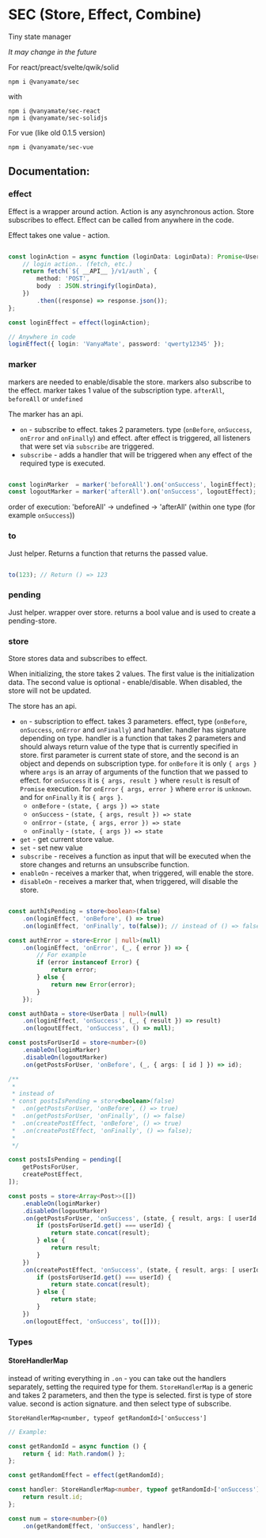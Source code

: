 # SEC (Store, Effect, Combine)

Tiny state manager

*It may change in the future*

For react/preact/svelte/qwik/solid

```
npm i @vanyamate/sec
```

with

```
npm i @vanyamate/sec-react
npm i @vanyamate/sec-solidjs
```

For vue (like old 0.1.5 version)

```
npm i @vanyamate/sec-vue
```

## Documentation:

### effect

Effect is a wrapper around action. Action is any asynchronous action. Store subscribes to effect. Effect can be called
from anywhere in the code.

Effect takes one value - action.

```typescript

const loginAction = async function (loginData: LoginData): Promise<UserData> {
    // login action.. (fetch, etc.)
    return fetch(`${ __API__ }/v1/auth`, {
        method: 'POST',
        body  : JSON.stringify(loginData),
    })
        .then((response) => response.json());
};

const loginEffect = effect(loginAction);

// Anywhere in code
loginEffect({ login: 'VanyaMate', password: 'qwerty12345' });

```

### marker

markers are needed to enable/disable the store. markers also subscribe to the effect. marker takes 1 value of the
subscription type. `afterAll`, `beforeAll` or `undefined`

The marker has an api.

- `on` - subscribe to effect. takes 2 parameters. type (`onBefore`, `onSuccess`, `onError` and `onFinally`) and effect.
  after effect is triggered, all listeners that were set via `subscribe` are triggered.
- `subscribe` - adds a handler that will be triggered when any effect of the required type is executed.

```typescript

const loginMarker  = marker('beforeAll').on('onSuccess', loginEffect);
const logoutMarker = marker('afterAll').on('onSuccess', logoutEffect);

```

order of execution: 'beforeAll' -> undefined -> 'afterAll' (within one type (for example `onSuccess`))

### to

Just helper. Returns a function that returns the passed value.

```typescript

to(123); // Return () => 123

```

### pending

Just helper. wrapper over store. returns a bool value and is used to create a pending-store.

### store

Store stores data and subscribes to effect.

When initializing, the store takes 2 values. The first value is the initialization data. The second value is optional -
enable/disable. When disabled, the store will not be updated.

The store has an api.

- `on` - subscription to effect. takes 3 parameters. effect, type (`onBefore`, `onSuccess`, `onError` and `onFinally`)
  and handler. handler has signature depending on type. handler is a function that takes 2 parameters and should always
  return value of the type that is currently specified in store. first parameter is current state of store, and the
  second is an object and depends on subscription type. for `onBefore` it is only `{ args }` where `args` is an array of
  arguments of the function that we passed to effect. for `onSuccess` it is `{ args, result }` where `result` is result
  of `Promise` execution. for `onError` `{ args, error }` where `error` is `unknown`. and for `onFinally` it is
  `{ args }`.
    - `onBefore` - `(state, { args }) => state`
    - `onSuccess` - `(state, { args, result }) => state`
    - `onError` - `(state, { args, error }) => state`
    - `onFinally` - `(state, { args }) => state`
- `get` - get current store value.
- `set` - set new value
- `subscribe` - receives a function as input that will be executed when the store changes and returns an unsubscribe
  function.
- `enableOn` - receives a marker that, when triggered, will enable the store.
- `disableOn` - receives a marker that, when triggered, will disable the store.

```typescript

const authIsPending = store<boolean>(false)
    .on(loginEffect, 'onBefore', () => true)
    .on(loginEffect, 'onFinally', to(false)); // instead of () => false

const authError = store<Error | null>(null)
    .on(loginEffect, 'onError', (_, { error }) => {
        // For example
        if (error instanceof Error) {
            return error;
        } else {
            return new Error(error);
        }
    });

const authData = store<UserData | null>(null)
    .on(loginEffect, 'onSuccess', (_, { result }) => result)
    .on(logoutEffect, 'onSuccess', () => null);

const postsForUserId = store<number>(0)
    .enableOn(loginMarker)
    .disableOn(logoutMarker)
    .on(getPostsForUser, 'onBefore', (_, { args: [ id ] }) => id);

/**
 *
 * instead of
 * const postsIsPending = store<boolean>(false)
 *  .on(getPostsForUser, 'onBefore', () => true)
 *  .on(getPostsForUser, 'onFinally', () => false)
 *  .on(createPostEffect, 'onBefore', () => true)
 *  .on(createPostEffect, 'onFinally', () => false);
 *
 */

const postsIsPending = pending([
    getPostsForUser,
    createPostEffect,
]);

const posts = store<Array<Post>>([])
    .enableOn(loginMarker)
    .disableOn(logoutMarker)
    .on(getPostsForUser, 'onSuccess', (state, { result, args: [ userId ] }) => {
        if (postsForUserId.get() === userId) {
            return state.concat(result);
        } else {
            return result;
        }
    })
    .on(createPostEffect, 'onSuccess', (state, { result, args: [ userId ] }) => {
        if (postsForUserId.get() === userId) {
            return state.concat(result);
        } else {
            return state;
        }
    })
    .on(logoutEffect, 'onSuccess', to([]));
```

### Types

#### StoreHandlerMap

instead of writing everything in `.on` - you can take out the handlers separately, setting the required type for them.
`StoreHandlerMap` is a generic and takes 2 parameters, and then the type is selected.
first is type of store value. second is action signature. and then select type of subscribe.

```
StoreHandlerMap<number, typeof getRandomId>['onSuccess']
```

```typescript
// Example:

const getRandomId = async function () {
    return { id: Math.random() };
};

const getRandomEffect = effect(getRandomId);

const handler: StoreHandlerMap<number, typeof getRandomId>['onSuccess'] = function (state, { result }) {
    return result.id;
};

const num = store<number>(0)
    .on(getRandomEffect, 'onSuccess', handler);
```